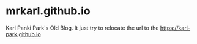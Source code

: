 # mrkarl.github.io
Karl Panki Park's Old Blog. It just try to relocate the url to the https://karl-park.github.io
